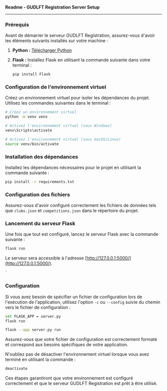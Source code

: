 **Readme - GUDLFT Registration Server Setup**

---

### Prérequis

Avant de démarrer le serveur GUDLFT Registration, assurez-vous d'avoir les éléments suivants installés sur votre machine :

1. **Python :** [Télécharger Python](https://www.python.org/downloads/)

2. **Flask :** Installez Flask en utilisant la commande suivante dans votre terminal :

    ```bash
    pip install Flask
    ```

### Configuration de l'environnement virtuel

Créez un environnement virtuel pour isoler les dépendances du projet. Utilisez les commandes suivantes dans le terminal :

```bash
# Créez un environnement virtuel
python -m venv venv

# Activez l'environnement virtuel (sous Windows)
venv\Scripts\activate

# Activez l'environnement virtuel (sous macOS/Linux)
source venv/bin/activate
```

### Installation des dépendances

Installez les dépendances nécessaires pour le projet en utilisant la commande suivante :

```bash
pip install -r requirements.txt
```

### Configuration des fichiers

Assurez-vous d'avoir configuré correctement les fichiers de données tels que `clubs.json` et `competitions.json` dans le répertoire du projet.

### Lancement du serveur Flask

Une fois que tout est configuré, lancez le serveur Flask avec la commande suivante :

```bash
flask run
```

Le serveur sera accessible à l'adresse [http://127.0.0.1:5000/](http://127.0.0.1:5000/).

`

### Configuration 

Si vous avez besoin de spécifier un fichier de configuration lors de l'exécution de l'application, utilisez l'option `-c` ou `--config` suivie du chemin vers le fichier de configuration :

```bash
set FLASK_APP = server.py
flask run 

flask --app server.py run
```

Assurez-vous que votre fichier de configuration est correctement formaté et correspond aux besoins spécifiques de votre application.

N'oubliez pas de désactiver l'environnement virtuel lorsque vous avez terminé en utilisant la commande :

```bash
deactivate
```

Ces étapes garantiront que votre environnement est configuré correctement et que le serveur GUDLFT Registration est prêt à être utilisé.
